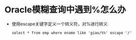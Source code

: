 # Oracle模糊查询中遇到%怎么办
- 使用escape关键字定义一个转义符，对%进行转义
    ```
    select * from emp where ename like 'giao/%%' escape '/'
    ```
